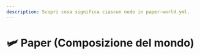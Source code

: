 ```yaml
---
description: Scopri cosa significa ciascun nodo in paper-world.yml.
---
```


# 🛩️ Paper (Composizione del mondo)
